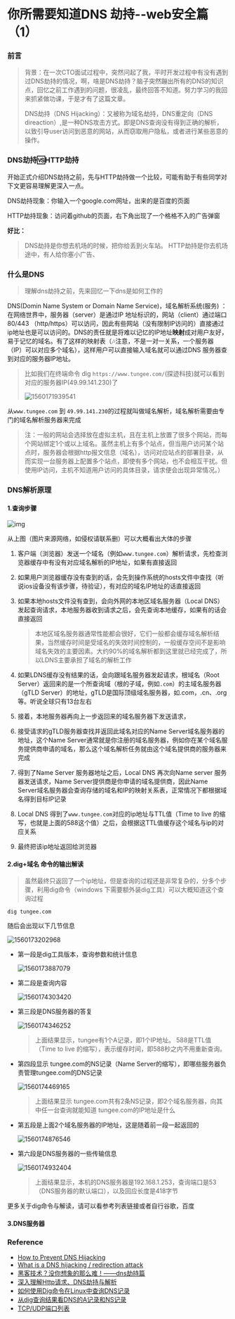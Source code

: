 # 你所需要知道DNS 劫持--web安全篇（1）

### 前言

> 背景：在一次CTO面试过程中，突然问起了我，平时开发过程中有没有遇到过DNS劫持的情况，啊，啥是DNS劫持？脑子突然蹦出所有的DNS的知识点，回忆之前工作遇到的问题，很凌乱，最终回答不知道。努力学习的我回来抓紧做功课，于是才有了这篇文章。
>
> DNS劫持（DNS Hijacking）：又被称为域名劫持，DNS重定向（DNS direaction）,是一种DNS攻击方式。即是DNS查询没有得到正确的解析，以致引导user访问到恶意的网站，从而窃取用户隐私，或者进行某些恶意的操作。

### DNS劫持:vs:HTTP劫持 

开始正式介绍DNS劫持之前，先与HTTP劫持做一个比较，可能有助于有些同学对下文更容易理解更深入一点。

DNS劫持现象：你输入一个google.com网址，出来的是百度的页面

HTTP劫持现象：访问着github的页面，右下角出现了一个格格不入的广告弹窗

**好比：**

> DNS劫持是你想去机场的时候，把你给丢到火车站。
> HTTP劫持是你去机场途中，有人给你塞小广告、

### 什么是DNS

> 理解dns劫持之前，先来回忆一下dns是如何工作的 

DNS(Domin Name System or Domain Name Service)，域名解析系统(服务) ：在网络世界中，服务器（server）是通过IP 地址标识的，网站（client）通过端口80/443 （http/https）可以访问，因此有些网站（没有限制IP访问的）直接通过ip地址也是可以访问的。DNS的责任就是将难以记忆的IP地址**映射**成对用户友好，易于记忆的域名。有了这样的映射表（:notes:注意，不是一对一关系，一个服务器（IP）可以对应多个域名），这样用户可以直接输入域名就可以通过DNS 服务器查到对应的服务器IP地址。

> 比如我们在终端命令 dig `https://www.tungee.com/`(探迹科技)就可以看到对应的服务器IP(49.99.141.230)了
>
> ![1560171939541](../screenshots/1560171939541.png)

从`www.tungee.com` 到 `49.99.141.230`的过程就叫做域名解析，域名解析需要由专门的域名解析服务器来完成

> 注：一般的网站会选择放在虚拟主机，且在主机上放置了很多个网站，而每个网站绑定1个或以上域名。虽然主机上有多个站点，但当用户访问某个站点时，服务器会根据http报文信息（域名），访问对应站点的部署目录，从而实现一台服务器上配置多个站点，即使有多个网站，也不会相互干扰。但使用IP访问，主机不知道用户访问的具体目录，请求便会出现异常情况。）

### DNS解析原理

#### 1.查询步骤

![img](../screenshots/g98x0nn0p1.jpeg)

从上图（图片来源网络，如侵权请联系删）可以大概看出大体的步骤

1. 客户端（浏览器）发送一个域名（例如`www.tungee.com`）解析请求，先检查浏览器缓存中有没有对应域名解析的IP地址，如果有直接返回

2. 如果用户浏览器缓存没有查到的话，会先到操作系统的hosts文件中查找（听说ios设备没有该步骤，待验证），有对应的域名IP地址的话直接返回

3. 如果本地hosts文件没有查到，会向外网的本地区域名服务器（Local DNS）发起查询请求，本地服务器收到请求之后，会先查询本地缓存，如果有的话会直接返回

   > 本地区域名服务器通常性能都会很好，它们一般都会缓存域名解析结果，当然缓存时间是受域名的失效时间控制的，一般缓存空间不是影响域名失效的主要因素。大约90%的域名解析都到这里就已经完成了，所以LDNS主要承担了域名的解析工作

4. 如果LDNS缓存没有结果的话，会向跟域名服务器发起请求，根域名（Root Server）返回来的是一个所查询域（根的子域，例如`.com`）的主域名服务器（gTLD Server）的地址，gTLD是国际顶级域名服务器，如.com，.cn、.org等。听说全球只有13台左右

5. 接着，本地服务器再向上一步返回来的域名服务器下发送请求，

6. 接受请求的gTLD服务器查找并返回此域名对应的Name Server域名服务器的地址，这个Name Server通常就是你注册的域名服务器，例如你在某个域名服务提供商申请的域名，那么这个域名解析任务就由这个域名提供商的服务器来完成

7. 得到了Name Server 服务器地址之后，Local DNS 再次向Name server 服务器发送请求，Name Server提供商是你申请的域名提供商，因此Name Server域名服务器会查询存储的域名和IP的映射关系表，正常情况下都根据域名得到目标IP记录

8. Local DNS 得到了`www.tungee.com`对应的ip地址与TTL值（Time to live 的缩写，也就是上面的588这个值）之后，会根据这TTL值缓存这个域名与ip的对应关系

9. 最终把该ip地址返回给浏览器

#### 2.dig+域名 命令的输出解读

> 虽然最终只返回了一个ip地址，但是查询的过程还是非常复杂的，分多个步骤，利用dig命令（windows 下需要额外装dig工具）可以大概知道这个查询过程

```shell
dig tungee.com 
```

随后会出现以下几节信息

![1560173202968](../screenshots/1560173202968.png)

- 第一段是dig工具版本，查询参数和统计信息

  ![1560173887079](../screenshots/1560173887079.png)

- 第二段是查询内容

  ![1560174303420](../screenshots/1560174303420.png)

- 第三段是DNS服务器的答复

  ![1560174346252](../screenshots/1560174346252.png)

  >上面结果显示，tungee有1个A记录，即1个IP地址。
  >588是TTL值（Time to live 的缩写），表示缓存时间，即588秒之内不用重新查询。

- 第四段显示 tungee.com的NS记录（Name Server的缩写），即哪些服务器负责管理tungee.com的DNS记录

  ![1560174469165](../screenshots/1560174469165.png)

  > 上面结果显示 tungee.com共有2条NS记录，即2个域名服务器，向其中任一台查询就能知道 tungee.com的IP地址是什么

- 第五段是上面2个域名服务器的IP地址，这是随着前一段一起返回的

  ![1560174876546](../screenshots/1560174876546.png)

- 第六段是DNS服务器的一些传输信息

  ![1560174932404](../screenshots/1560174932404.png)

  > 上面结果显示，本机的DNS服务器是192.168.1.253，查询端口是53（DNS服务器的默认端口），以及回应长度是418字节

更多关于dig命令与解读，请可以看参考列表链接或者自行谷歌，百度

#### 3.DNS服务器



### Reference 

- [How to Prevent DNS Hijacking](https://antivirusinsider.com/prevent-dns-hijacking/)
- [What is a DNS hijacking / redirection attack](https://www.imperva.com/learn/application-security/dns-hijacking-redirection/)
- [黑客技术？没你想象的那么难！——dns劫持篇](<https://cloud.tencent.com/developer/article/1197474>)
- [深入理解Http请求、DNS劫持与解析](<https://juejin.im/post/59ba146c6fb9a00a4636d8b6>)
- [如何使用Dig命令在Linux中查询DNS记录](https://www.sysgeek.cn/linux-dig/)
- [从dig查询结果看DNS的A记录和NS记录](<https://my.oschina.net/u/1382972/blog/340197>)
- [TCP/UDP端口列表](<https://zh.wikipedia.org/wiki/TCP/UDP%E7%AB%AF%E5%8F%A3%E5%88%97%E8%A1%A8>)